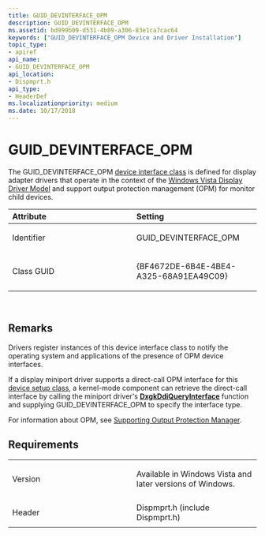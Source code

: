 ```yaml
---
title: GUID_DEVINTERFACE_OPM
description: GUID_DEVINTERFACE_OPM
ms.assetid: bd999b09-d531-4b89-a306-83e1ca7cac64
keywords: ["GUID_DEVINTERFACE_OPM Device and Driver Installation"]
topic_type:
- apiref
api_name:
- GUID_DEVINTERFACE_OPM
api_location:
- Dispmprt.h
api_type:
- HeaderDef
ms.localizationpriority: medium
ms.date: 10/17/2018
---
```


# GUID_DEVINTERFACE_OPM


The GUID_DEVINTERFACE_OPM [device interface class](https://msdn.microsoft.com/library/windows/hardware/ff541339) is defined for display adapter drivers that operate in the context of the [Windows Vista Display Driver Model](https://msdn.microsoft.com/library/windows/hardware/ff570593) and support output protection management (OPM) for monitor child devices.

<table>
<colgroup>
<col width="50%" />
<col width="50%" />
</colgroup>
<thead>
<tr class="header">
<th align="left">Attribute</th>
<th align="left">Setting</th>
</tr>
</thead>
<tbody>
<tr class="odd">
<td align="left"><p>Identifier</p></td>
<td align="left"><p>GUID_DEVINTERFACE_OPM</p></td>
</tr>
<tr class="even">
<td align="left"><p>Class GUID</p></td>
<td align="left"><p>{BF4672DE-6B4E-4BE4-A325-68A91EA49C09}</p></td>
</tr>
</tbody>
</table>

 

Remarks
-------

Drivers register instances of this device interface class to notify the operating system and applications of the presence of OPM device interfaces.

If a display miniport driver supports a direct-call OPM interface for this [device setup class](https://msdn.microsoft.com/library/windows/hardware/ff541509), a kernel-mode component can retrieve the direct-call interface by calling the miniport driver's [**DxgkDdiQueryInterface**](https://msdn.microsoft.com/library/windows/hardware/ff559764) function and supplying GUID_DEVINTERFACE_OPM to specify the interface type.

For information about OPM, see [Supporting Output Protection Manager](https://msdn.microsoft.com/library/windows/hardware/ff569879).

Requirements
------------

<table>
<colgroup>
<col width="50%" />
<col width="50%" />
</colgroup>
<tbody>
<tr class="odd">
<td align="left"><p>Version</p></td>
<td align="left"><p>Available in Windows Vista and later versions of Windows.</p></td>
</tr>
<tr class="even">
<td align="left"><p>Header</p></td>
<td align="left">Dispmprt.h (include Dispmprt.h)</td>
</tr>
</tbody>
</table>

 

 





